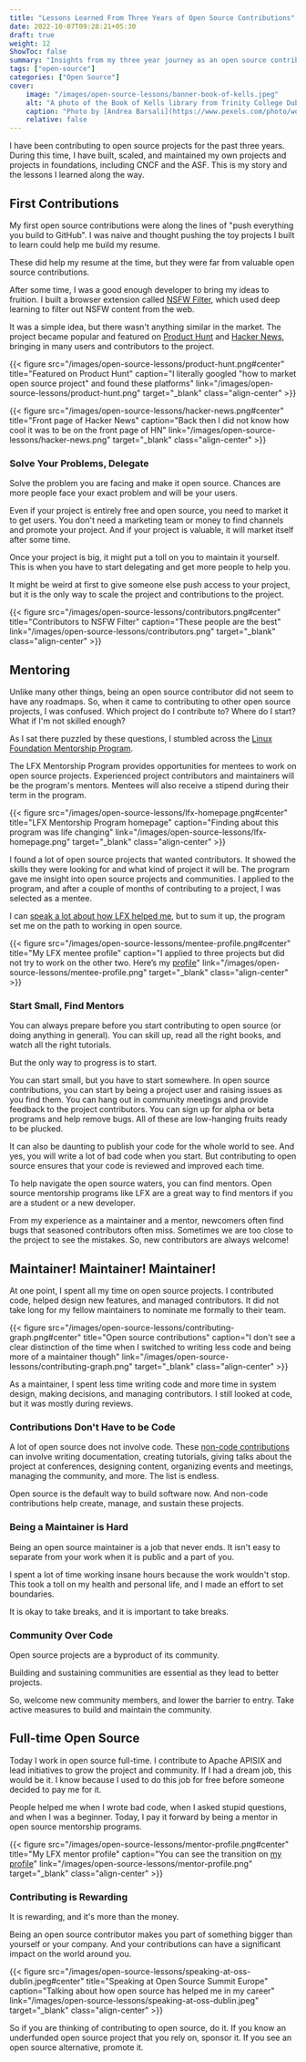 ```yaml
---
title: "Lessons Learned From Three Years of Open Source Contributions"
date: 2022-10-07T09:28:21+05:30
draft: true
weight: 12
ShowToc: false
summary: "Insights from my three year journey as an open source contributor."
tags: ["open-source"]
categories: ["Open Source"]
cover:
    image: "/images/open-source-lessons/banner-book-of-kells.jpeg"
    alt: "A photo of the Book of Kells library from Trinity College Dublin."
    caption: "Photo by [Andrea Barsali](https://www.pexels.com/photo/wooden-book-shelves-inside-library-of-trinity-college-in-dublin-12030035/)"
    relative: false
---
```


I have been contributing to open source projects for the past three years. During this time, I have built, scaled, and maintained my own projects and projects in foundations, including CNCF and the ASF. This is my story and the lessons I learned along the way.

## First Contributions

My first open source contributions were along the lines of "push everything you build to GitHub". I was naive and thought pushing the toy projects I built to learn could help me build my resume.

These did help my resume at the time, but they were far from valuable open source contributions.

After some time, I was a good enough developer to bring my ideas to fruition. I built a browser extension called [NSFW Filter](https://github.com/nsfw-filter/nsfw-filter), which used deep learning to filter out NSFW content from the web.

It was a simple idea, but there wasn't anything similar in the market. The project became popular and featured on [Product Hunt](https://www.producthunt.com/products/nsfw-filter) and [Hacker News](https://news.ycombinator.com/item?id=24251131), bringing in many users and contributors to the project.

{{< figure src="/images/open-source-lessons/product-hunt.png#center" title="Featured on Product Hunt" caption="I literally googled \"how to market open source project\" and found these platforms" link="/images/open-source-lessons/product-hunt.png" target="_blank" class="align-center" >}}

{{< figure src="/images/open-source-lessons/hacker-news.png#center" title="Front page of Hacker News" caption="Back then I did not know how cool it was to be on the front page of HN" link="/images/open-source-lessons/hacker-news.png" target="_blank" class="align-center" >}}

### Solve Your Problems, Delegate

Solve the problem you are facing and make it open source. Chances are more people face your exact problem and will be your users.

Even if your project is entirely free and open source, you need to market it to get users. You don't need a marketing team or money to find channels and promote your project. And if your project is valuable, it will market itself after some time.

Once your project is big, it might put a toll on you to maintain it yourself. This is when you have to start delegating and get more people to help you.

It might be weird at first to give someone else push access to your project, but it is the only way to scale the project and contributions to the project.

{{< figure src="/images/open-source-lessons/contributors.png#center" title="Contributors to NSFW Filter" caption="These people are the best" link="/images/open-source-lessons/contributors.png" target="_blank" class="align-center" >}}

## Mentoring

Unlike many other things, being an open source contributor did not seem to have any roadmaps. So, when it came to contributing to other open source projects, I was confused. Which project do I contribute to? Where do I start? What if I'm not skilled enough?

As I sat there puzzled by these questions, I stumbled across the [Linux Foundation Mentorship Program](https://lfx.linuxfoundation.org/tools/mentorship/).

The LFX Mentorship Program provides opportunities for mentees to work on open source projects. Experienced project contributors and maintainers will be the program's mentors. Mentees will also receive a stipend during their term in the program.

{{< figure src="/images/open-source-lessons/lfx-homepage.png#center" title="LFX Mentorship Program homepage" caption="Finding about this program was life changing" link="/images/open-source-lessons/lfx-homepage.png" target="_blank" class="align-center" >}}

I found a lot of open source projects that wanted contributors. It showed the skills they were looking for and what kind of project it will be. The program gave me insight into open source projects and communities. I applied to the program, and after a couple of months of contributing to a project, I was selected as a mentee.

I can [speak a lot about how LFX helped me](/posts/how-the-lfx-mentorship-program-helped-me-level-up-my-career/), but to sum it up, the program set me on the path to working in open source.

{{< figure src="/images/open-source-lessons/mentee-profile.png#center" title="My LFX mentee profile" caption="I applied to three projects but did not try to work on the other two. Here’s my [profile](https://mentorship.lfx.linuxfoundation.org/mentee/bc364b11-a4ab-4b18-b81e-e071bbcfb40c)" link="/images/open-source-lessons/mentee-profile.png" target="_blank" class="align-center" >}}

### Start Small, Find Mentors

You can always prepare before you start contributing to open source (or doing anything in general). You can skill up, read all the right books, and watch all the right tutorials.

But the only way to progress is to start.

You can start small, but you have to start somewhere. In open source contributions, you can start by being a project user and raising issues as you find them. You can hang out in community meetings and provide feedback to the project contributors. You can sign up for alpha or beta programs and help remove bugs. All of these are low-hanging fruits ready to be plucked.

It can also be daunting to publish your code for the whole world to see. And yes, you will write a lot of bad code when you start. But contributing to open source ensures that your code is reviewed and improved each time.

To help navigate the open source waters, you can find mentors. Open source mentorship programs like LFX are a great way to find mentors if you are a student or a new developer.

From my experience as a maintainer and a mentor, newcomers often find bugs that seasoned contributors often miss. Sometimes we are too close to the project to see the mistakes. So, new contributors are always welcome!

## Maintainer! Maintainer! Maintainer!

At one point, I spent all my time on open source projects. I contributed code, helped design new features, and managed contributors. It did not take long for my fellow maintainers to nominate me formally to their team.

{{< figure src="/images/open-source-lessons/contributing-graph.png#center" title="Open source contributions" caption="I don't see a clear distinction of the time when I switched to writing less code and being more of a maintainer though" link="/images/open-source-lessons/contributing-graph.png" target="_blank" class="align-center" >}}

As a maintainer, I spent less time writing code and more time in system design, making decisions, and managing contributors. I still looked at code, but it was mostly during reviews.

### Contributions Don't Have to be Code

A lot of open source does not involve code. These [non-code contributions](/posts/non-code-contributions-to-open-source/) can involve writing documentation, creating tutorials, giving talks about the project at conferences, designing content, organizing events and meetings, managing the community, and more. The list is endless.

Open source is the default way to build software now. And non-code contributions help create, manage, and sustain these projects.

### Being a Maintainer is Hard

Being an open source maintainer is a job that never ends. It isn't easy to separate from your work when it is public and a part of you.

I spent a lot of time working insane hours because the work wouldn't stop. This took a toll on my health and personal life, and I made an effort to set boundaries.

It is okay to take breaks, and it is important to take breaks.

### Community Over Code

Open source projects are a byproduct of its community.

Building and sustaining communities are essential as they lead to better projects.

So, welcome new community members, and lower the barrier to entry. Take active measures to build and maintain the community.

## Full-time Open Source

Today I work in open source full-time. I contribute to Apache APISIX and lead initiatives to grow the project and community. If I had a dream job, this would be it. I know because I used to do this job for free before someone decided to pay me for it.

People helped me when I wrote bad code, when I asked stupid questions, and when I was a beginner. Today, I pay it forward by being a mentor in open source mentorship programs.

{{< figure src="/images/open-source-lessons/mentor-profile.png#center" title="My LFX mentor profile" caption="You can see the transition on [my profile](https://mentorship.lfx.linuxfoundation.org/mentor/bc364b11-a4ab-4b18-b81e-e071bbcfb40c)" link="/images/open-source-lessons/mentor-profile.png" target="_blank" class="align-center" >}}

### Contributing is Rewarding

It is rewarding, and it's more than the money.

Being an open source contributor makes you part of something bigger than yourself or your company. And your contributions can have a significant impact on the world around you.

{{< figure src="/images/open-source-lessons/speaking-at-oss-dublin.jpeg#center" title="Speaking at Open Source Summit Europe" caption="Talking about how open source has helped me in my career" link="/images/open-source-lessons/speaking-at-oss-dublin.jpeg" target="_blank" class="align-center" >}}

So if you are thinking of contributing to open source, do it. If you know an underfunded open source project that you rely on, sponsor it. If you see an open source alternative, promote it.

